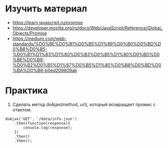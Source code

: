 # Изучить материал

+ https://learn.javascript.ru/promise
+ https://developer.mozilla.org/ru/docs/Web/JavaScript/Reference/Global_Objects/Promise
+ https://medium.com/web-standards/%D0%BE%D0%B1%D0%B5%D1%89%D0%B0%D0%BD%D0%B8%D0%B5-%D0%B1%D1%83%D1%80%D0%B3%D0%B5%D1%80%D0%BD%D0%BE%D0%B9-%D0%B2%D0%B5%D1%87%D0%B5%D1%80%D0%B8%D0%BD%D0%BA%D0%B8-b0ed209809ab

# Практика

1) Сделать метод doAjax(method, url), который возвращает промис с ответом.

```
doAjax('GET', '/data/info.json')
    .then(function(response){
        console.log(response);
    })
    .then()
    .then();

```

